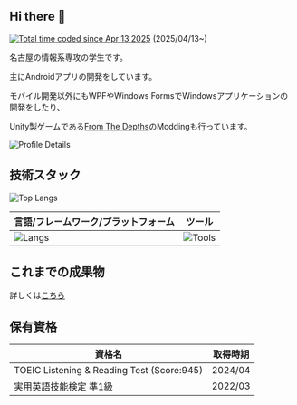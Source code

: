 ## Hi there 👋
<a href="https://wakatime.com/@0bcd2543-94ea-40a0-a737-bb2f87523850"><img src="https://wakatime.com/badge/user/0bcd2543-94ea-40a0-a737-bb2f87523850.svg" alt="Total time coded since Apr 13 2025" /></a> (2025/04/13~)

名古屋の情報系専攻の学生です。

主にAndroidアプリの開発をしています。

モバイル開発以外にもWPFやWindows FormsでWindowsアプリケーションの開発をしたり、

Unity製ゲームである[From The Depths](https://store.steampowered.com/app/268650/From_the_Depths/)のModdingも行っています。

![Profile Details](https://github-profile-summary-cards.vercel.app/api/cards/profile-details?username=Punyo&theme=dark&locale=ja)

## 技術スタック

![Top Langs](https://github-readme-stats.vercel.app/api/top-langs?username=Punyo&layout=compact&theme=dark&locale=ja)

| 言語/フレームワーク/プラットフォーム | ツール |
| ------------- | ------------- |
| ![Langs](https://go-skill-icons.vercel.app/api/icons?i=c,cs,dotnet,java,jetpackcompose,kotlin,ktor,processing&titles=true) | ![Tools](https://go-skill-icons.vercel.app/api/icons?i=androidstudio,gcp,github,githubactions,githubpages,googleplayconsole,visualstudio,vscode&titles=true) |

## これまでの成果物

詳しくは[こちら](https://punyo.github.io/works)

## 保有資格

| 資格名 | 取得時期 |
| ------------- | ------------- |
| TOEIC Listening & Reading Test (Score:945) | 2024/04 |
| 実用英語技能検定 準1級 | 2022/03 |
